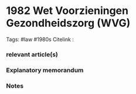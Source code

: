 # 1982 Wet Voorzieningen Gezondheidszorg (WVG)
Tags: #law #1980s
Citelink :


### relevant article(s)

### Explanatory memorandum

### Notes